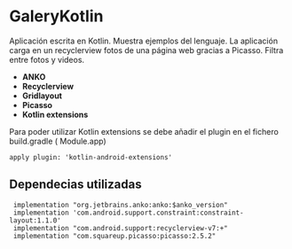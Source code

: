 # GaleryKotlin
Aplicación escrita en Kotlin. Muestra ejemplos del lenguaje.
La aplicación carga en un recyclerview fotos de una página web gracias a Picasso.
Filtra entre fotos y videos.

- **ANKO**
- **Recyclerview**
- **Gridlayout**
- **Picasso**
- **Kotlin extensions**

Para poder utilizar Kotlin extensions se debe añadir el plugin en el fichero build.gradle ( Module.app)
```
apply plugin: 'kotlin-android-extensions'
```
## Dependecias utilizadas
```
 implementation "org.jetbrains.anko:anko:$anko_version"
 implementation 'com.android.support.constraint:constraint-layout:1.1.0'
 implementation "com.android.support:recyclerview-v7:+"
 implementation "com.squareup.picasso:picasso:2.5.2"
```
